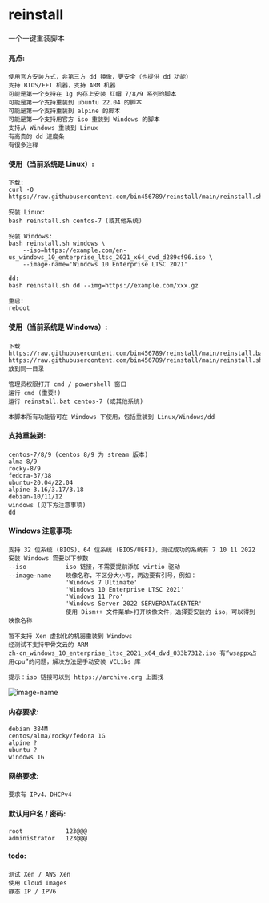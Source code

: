 # reinstall
一个一键重装脚本

#### 亮点:
```
使用官方安装方式，非第三方 dd 镜像，更安全（也提供 dd 功能）
支持 BIOS/EFI 机器，支持 ARM 机器
可能是第一个支持在 1g 内存上安装 红帽 7/8/9 系列的脚本
可能是第一个支持重装到 ubuntu 22.04 的脚本
可能是第一个支持重装到 alpine 的脚本
可能是第一个支持用官方 iso 重装到 Windows 的脚本
支持从 Windows 重装到 Linux
有高贵的 dd 进度条
有很多注释
```
#### 使用（当前系统是 Linux）:
```
下载:
curl -O https://raw.githubusercontent.com/bin456789/reinstall/main/reinstall.sh

安装 Linux: 
bash reinstall.sh centos-7 (或其他系统)

安装 Windows:
bash reinstall.sh windows \
    --iso=https://example.com/en-us_windows_10_enterprise_ltsc_2021_x64_dvd_d289cf96.iso \
    --image-name='Windows 10 Enterprise LTSC 2021'

dd:
bash reinstall.sh dd --img=https://example.com/xxx.gz

重启:
reboot
```
#### 使用（当前系统是 Windows）:
```
下载
https://raw.githubusercontent.com/bin456789/reinstall/main/reinstall.bat
https://raw.githubusercontent.com/bin456789/reinstall/main/reinstall.sh
放到同一目录

管理员权限打开 cmd / powershell 窗口
运行 cmd (重要!)
运行 reinstall.bat centos-7 (或其他系统)

本脚本所有功能皆可在 Windows 下使用，包括重装到 Linux/Windows/dd
```
#### 支持重装到:
```
centos-7/8/9 (centos 8/9 为 stream 版本)
alma-8/9
rocky-8/9
fedora-37/38
ubuntu-20.04/22.04
alpine-3.16/3.17/3.18
debian-10/11/12
windows (见下方注意事项)
dd
```
#### Windows 注意事项:
```
支持 32 位系统 (BIOS)、64 位系统 (BIOS/UEFI)，测试成功的系统有 7 10 11 2022
安装 Windows 需要以下参数
--iso           iso 链接，不需要提前添加 virtio 驱动
--image-name    映像名称，不区分大小写，两边要有引号，例如：
                'Windows 7 Ultimate'
                'Windows 10 Enterprise LTSC 2021'
                'Windows 11 Pro'
                'Windows Server 2022 SERVERDATACENTER'
                使用 Dism++ 文件菜单>打开映像文件，选择要安装的 iso，可以得到映像名称

暂不支持 Xen 虚拟化的机器重装到 Windows
经测试不支持甲骨文云的 ARM
zh-cn_windows_10_enterprise_ltsc_2021_x64_dvd_033b7312.iso 有“wsappx占用cpu”的问题，解决方法是手动安装 VCLibs 库
                
提示：iso 链接可以到 https://archive.org 上面找
```

![image-name](https://github.com/bin456789/reinstall/assets/7548515/5aae0a9b-61e2-4f66-bb98-d470a6beaac2)
#### 内存要求:
```
debian 384M
centos/alma/rocky/fedora 1G
alpine ?
ubuntu ?
windows 1G
```
#### 网络要求:
```
要求有 IPv4、DHCPv4
```
#### 默认用户名 / 密码:
```
root            123@@@
administrator   123@@@
````
#### todo:
```
测试 Xen / AWS Xen
使用 Cloud Images
静态 IP / IPV6
````

